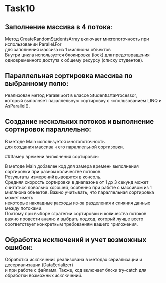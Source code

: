 # Task10

## Заполнение массива в 4 потока:
Метод CreateRandomStudentsArray включает многопоточность при использовании Parallel.For <br>
для заполнения массива из 1 миллиона объектов. <br>
Внутри цикла используется блокировка (lock) для предотвращения 
одновременного доступа к общему ресурсу (списку студентов). <br>

## Параллельная сортировка массива по выбранному полю:

Реализован метод ParallelSort в классе StudentDataProcessor,<br>
который выполняет параллельную сортировку с использованием LINQ и AsParallel().<br>

## Создание нескольких потоков и выполнение сортировок параллельно:

В методе Main используется многопоточность  <br>
для создания массива и его параллельной сортировки.<br>

##Замер времени выполнения сортировки:

В методе Main добавлен код для замера времени выполнения сортировки при разном количестве потоков.<br>
Результаты измерений выводятся в консоль.<br>
Средняя скорость сортировки в диапазоне от 1 до 3 секунд может считаться довольно хорошей,
особенно при работе с массивом из 1 миллиона объектов. 
Важно учитывать, что параллельная сортировка может иметь<br>
некоторые накладные расходы из-за разделения и слияния данных между потоками.<br>
Поэтому при выборе стратегии сортировки и количества потоков<br>
важно провести анализ и выбрать подход, который лучше всего соответствует конкретным требованиям вашего приложения.<br>

## Обработка исключений и учет возможных ошибок:<br>

Обработка исключений реализована в методах сериализации и десериализации (DataSerializer)<br>
и при работе с файлами. Также, код включает блоки try-catch для обработки возможных исключений.<br>
